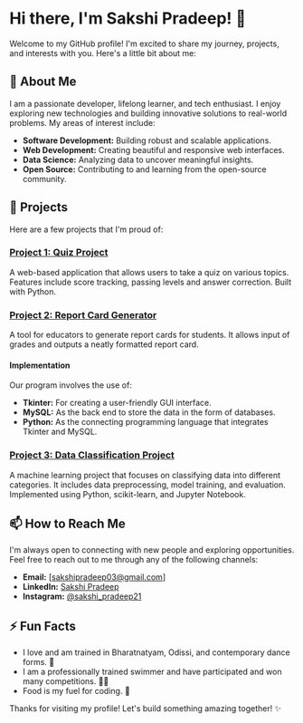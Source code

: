 # Hi there, I'm Sakshi Pradeep! 👋

Welcome to my GitHub profile! I'm excited to share my journey, projects, and interests with you. Here's a little bit about me:

## 🌟 About Me

I am a passionate developer, lifelong learner, and tech enthusiast. I enjoy exploring new technologies and building innovative solutions to real-world problems. My areas of interest include:

- **Software Development:** Building robust and scalable applications.
- **Web Development:** Creating beautiful and responsive web interfaces.
- **Data Science:** Analyzing data to uncover meaningful insights.
- **Open Source:** Contributing to and learning from the open-source community.

## 🚀 Projects

Here are a few projects that I'm proud of:

### [Project 1: Quiz Project](https://github.com/sak-shi-prad-eep/Quiz-Project)
A web-based application that allows users to take a quiz on various topics. Features include score tracking, passing levels and answer correction. Built with Python.

### [Project 2: Report Card Generator]()
A tool for educators to generate report cards for students. It allows input of grades and outputs a neatly formatted report card.

#### Implementation
Our program involves the use of:
- **Tkinter:** For creating a user-friendly GUI interface.
- **MySQL:** As the back end to store the data in the form of databases.
- **Python:** As the connecting programming language that integrates Tkinter and MySQL.

### [Project 3: Data Classification Project](https://github.com/sak-shi-prad-eep/data-classification-project)
A machine learning project that focuses on classifying data into different categories. It includes data preprocessing, model training, and evaluation. Implemented using Python, scikit-learn, and Jupyter Notebook.

## 📫 How to Reach Me

I'm always open to connecting with new people and exploring opportunities. Feel free to reach out to me through any of the following channels:

- **Email:** [sakshipradeep03@gmail.com]
- **LinkedIn:** [Sakshi Pradeep](www.linkedin.com/in/sakshi-pradeep-88a84a21b)
- **Instagram:** [@sakshi_pradeep21](https://www.instagram.com/sakshi_pradeep21/)


## ⚡ Fun Facts

- I love and am trained in Bharatnatyam, Odissi, and contemporary dance forms. 💃
- I am a professionally trained swimmer and have participated and won many competitions. 🏊‍♀️
- Food is my fuel for coding. 🍲

Thanks for visiting my profile! Let's build something amazing together! ✨
